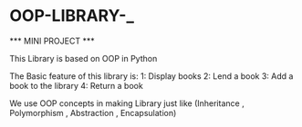 # OOP-LIBRARY-_

*** MINI PROJECT ***

This Library is based on OOP in Python

The Basic feature of this library is:
1: Display books
2: Lend a book
3: Add a book to the library
4: Return a book

We use OOP concepts in making Library just like (Inheritance , Polymorphism , Abstraction , Encapsulation)

